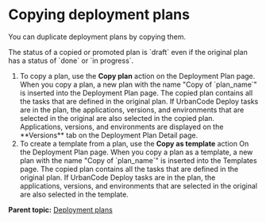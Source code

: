 # Copying deployment plans

You can duplicate deployment plans by copying them.

The status of a copied or promoted plan is \`draft\` even if the original plan has a status of \`done\` or \`in progress\`.

1.   To copy a plan, use the **Copy plan** action on the Deployment Plan page. When you copy a plan, a new plan with the name "Copy of \`plan\_name\`" is inserted into the Deployment Plan page. The copied plan contains all the tasks that are defined in the original plan. If UrbanCode Deploy tasks are in the plan, the applications, versions, and environments that are selected in the original are also selected in the copied plan. Applications, versions, and environments are displayed on the \*\*Versions\*\* tab on the Deployment Plan Detail page. 
2.   To create a template from a plan, use the **Copy as template** action On the Deployment Plan page. When you copy a plan as a template, a new plan with the name "Copy of \`plan\_name\`" is inserted into the Templates page. The copied plan contains all the tasks that are defined in the original plan. If UrbanCode Deploy tasks are in the plan, the applications, versions, and environments that are selected in the original are also selected in the template. 

**Parent topic:** [Deployment plans](../../com.crelease.doc/topics/cr_deployPlan_ov.md)

